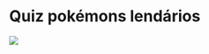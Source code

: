 # Quiz pokémons lendários
![](https://media2.giphy.com/media/5Yl9ZjaQI3waUpEBVO/200w.gif?cid=6c09b952j27xjkalhjvuy9ob4gkcj422mcq17odchm5znsq9&ep=v1_gifs_search&rid=200w.gif&ct=g)
